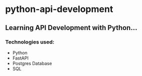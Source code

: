 # python-api-development

## Learning API Development with Python...

### Technologies used:

- Python
- FastAPI
- Postgres Database
- SQL
